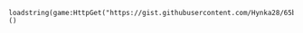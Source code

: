    loadstring(game:HttpGet("https://gist.githubusercontent.com/Hynka28/65bb5988ab92eed608d2682ff29ceff5/raw/11ba0c2b4b1c1f74ec774fcb7bcb0b6e21985c65/Axoty.lua"))()
